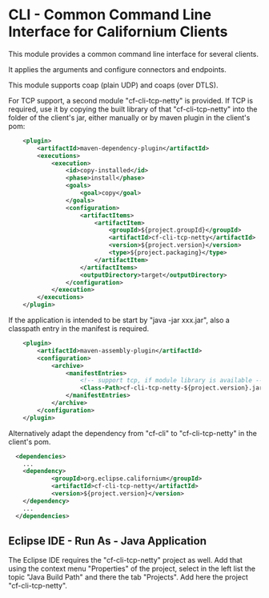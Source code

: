 # CLI - Common Command Line Interface for Californium Clients

This module provides a common command line interface for several clients.

It applies the arguments and configure connectors and endpoints.

This module supports coap (plain UDP) and coaps (over DTLS).

For TCP support, a second module "cf-cli-tcp-netty" is provided. If TCP is required, use it by copying the built library of that "cf-cli-tcp-netty" into the folder of the client's jar, either manually or by maven plugin in the client's pom:

```xml
	<plugin>
		<artifactId>maven-dependency-plugin</artifactId>
		<executions>
			<execution>
				<id>copy-installed</id>
				<phase>install</phase>
				<goals>
					<goal>copy</goal>
				</goals>
				<configuration>
					<artifactItems>
						<artifactItem>
							<groupId>${project.groupId}</groupId>
							<artifactId>cf-cli-tcp-netty</artifactId>
							<version>${project.version}</version>
							<type>${project.packaging}</type>
						</artifactItem>
					</artifactItems>
					<outputDirectory>target</outputDirectory>
				</configuration>
			</execution>
		</executions>
	</plugin>
```

If the application is intended to be start by "java -jar xxx.jar", also a classpath entry in the manifest is required.

```xml
	<plugin>
		<artifactId>maven-assembly-plugin</artifactId>
		<configuration>
			<archive>
				<manifestEntries>
					<!-- support tcp, if module library is available -->
					<Class-Path>cf-cli-tcp-netty-${project.version}.jar</Class-Path>
				</manifestEntries>
			</archive>
		</configuration>
	</plugin>
```

Alternatively adapt the dependency from "cf-cli" to "cf-cli-tcp-netty" in the client's pom.

```xml
  <dependencies>
    ...
    <dependency>
            <groupId>org.eclipse.californium</groupId>
            <artifactId>cf-cli-tcp-netty</artifactId>
            <version>${project.version}</version>
    </dependency>
    ...
  </dependencies>
```

## Eclipse IDE - Run As - Java Application

The Eclipse IDE requires the "cf-cli-tcp-netty" project as well. Add that using the context menu "Properties" of the project, select in the left list the topic "Java Build Path" and there the tab "Projects". Add here the project "cf-cli-tcp-netty".
